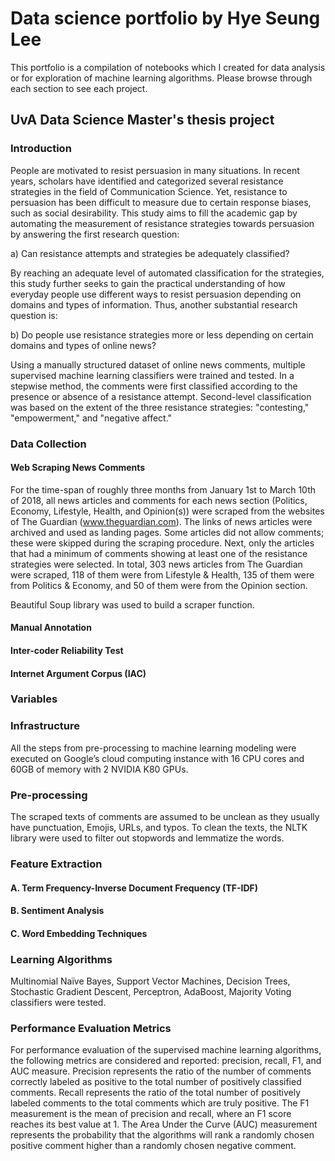 # Data science portfolio by Hye Seung Lee
This portfolio is a compilation of notebooks which I created for data analysis or for exploration of machine learning algorithms. Please browse through each section to see each project.

## UvA Data Science Master's thesis project

### Introduction

People are motivated to resist persuasion in many situations. In recent years, scholars have identified and categorized several resistance strategies in the field of Communication Science. Yet, resistance to persuasion has been difficult to measure due to certain
response biases, such as social desirability. This study aims to fill the academic gap by automating the measurement of resistance
strategies towards persuasion by answering the first research question:

a) Can resistance attempts and strategies be adequately classified?

By reaching an adequate level of automated classification for the strategies, this study further seeks to gain the practical understanding of how everyday people use different ways to resist persuasion depending on domains and types of information. Thus,
another substantial research question is: 

b) Do people use resistance strategies more or less depending on certain domains and types of online news? 

Using a manually structured dataset of online news comments, multiple supervised machine learning classifiers were trained and tested. In a stepwise method, the comments were first classified according to the presence or absence of a resistance attempt. Second-level classification was based on the extent of the three resistance strategies: "contesting," "empowerment," and "negative affect." 

### Data Collection

#### Web Scraping News Comments

For the time-span of roughly three months from January 1st to March 10th of 2018, all news articles and comments for each news section (Politics, Economy, Lifestyle, Health, and Opinion(s)) were scraped from the websites of The Guardian (www.theguardian.com). The links of news articles were archived and used as landing pages. Some articles did not allow comments; these were skipped during the scraping procedure. Next, only the articles that had a minimum of comments showing at least one of the resistance strategies were selected. In total, 303 news articles from The Guardian were scraped, 118 of them were from Lifestyle & Health, 135 of them were from Politics & Economy, and 50 of them were from the Opinion section.

Beautiful Soup library was used to build a scraper function.

#### Manual Annotation

#### Inter-coder Reliability Test

#### Internet Argument Corpus (IAC)

### Variables

### Infrastructure

All the steps from pre-processing to machine learning modeling were executed on Google’s cloud computing instance with 16 CPU cores and 60GB of memory with 2 NVIDIA K80 GPUs.

### Pre-processing

The scraped texts of comments are assumed to be unclean as they usually have punctuation, Emojis, URLs, and typos. To clean the texts, the NLTK library were used to filter out stopwords and lemmatize the words.

### Feature Extraction

#### A. Term Frequency-Inverse Document Frequency (TF-IDF)
#### B. Sentiment Analysis
#### C. Word Embedding Techniques

### Learning Algorithms

Multinomial Naïve Bayes, Support Vector Machines, Decision Trees, Stochastic Gradient Descent, Perceptron, AdaBoost, Majority Voting classifiers were tested.

### Performance Evaluation Metrics

For performance evaluation of the supervised machine learning algorithms, the following metrics are considered and reported: precision,
recall, F1, and AUC measure. Precision represents the ratio of the number of comments correctly labeled as positive to the total number of positively classified comments. Recall represents the ratio of the total number of positively labeled comments to the total comments which are truly positive. The F1 measurement is the mean of precision and recall, where an F1 score reaches its best value at 1. The Area Under the Curve (AUC) measurement represents the probability that the algorithms will rank a randomly chosen positive comment higher than a randomly chosen negative comment.

